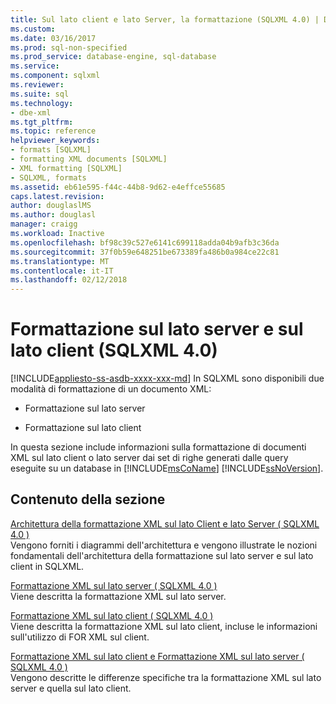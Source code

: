 ```yaml
---
title: Sul lato client e lato Server, la formattazione (SQLXML 4.0) | Documenti Microsoft
ms.custom: 
ms.date: 03/16/2017
ms.prod: sql-non-specified
ms.prod_service: database-engine, sql-database
ms.service: 
ms.component: sqlxml
ms.reviewer: 
ms.suite: sql
ms.technology:
- dbe-xml
ms.tgt_pltfrm: 
ms.topic: reference
helpviewer_keywords:
- formats [SQLXML]
- formatting XML documents [SQLXML]
- XML formatting [SQLXML]
- SQLXML, formats
ms.assetid: eb61e595-f44c-44b8-9d62-e4effce55685
caps.latest.revision: 
author: douglaslMS
ms.author: douglasl
manager: craigg
ms.workload: Inactive
ms.openlocfilehash: bf98c39c527e6141c699118adda04b9afb3c36da
ms.sourcegitcommit: 37f0b59e648251be673389fa486b0a984ce22c81
ms.translationtype: MT
ms.contentlocale: it-IT
ms.lasthandoff: 02/12/2018
---
```

# <a name="client-side-and-server-side-formatting-sqlxml-40"></a>Formattazione sul lato server e sul lato client (SQLXML 4.0)
[!INCLUDE[appliesto-ss-asdb-xxxx-xxx-md](../../../includes/appliesto-ss-asdb-xxxx-xxx-md.md)]
In SQLXML sono disponibili due modalità di formattazione di un documento XML:  
  
-   Formattazione sul lato server  
  
-   Formattazione sul lato client  
  
 In questa sezione include informazioni sulla formattazione di documenti XML sul lato client o lato server dai set di righe generati dalle query eseguite su un database in [!INCLUDE[msCoName](../../../includes/msconame-md.md)] [!INCLUDE[ssNoVersion](../../../includes/ssnoversion-md.md)].  
  
## <a name="in-this-section"></a>Contenuto della sezione  
 [Architettura della formattazione XML sul lato Client e lato Server &#40; SQLXML 4.0 &#41;](../../../relational-databases/sqlxml/formatting/architecture-of-client-side-and-server-side-xml-formatting-sqlxml-4-0.md)  
 Vengono forniti i diagrammi dell'architettura e vengono illustrate le nozioni fondamentali dell'architettura della formattazione sul lato server e sul lato client in SQLXML.  
  
 [Formattazione XML sul lato server &#40; SQLXML 4.0 &#41;](../../../relational-databases/sqlxml/formatting/server-side-xml-formatting-sqlxml-4-0.md)  
 Viene descritta la formattazione XML sul lato server.  
  
 [Formattazione XML sul lato client &#40; SQLXML 4.0 &#41;](../../../relational-databases/sqlxml/formatting/client-side-xml-formatting-sqlxml-4-0.md)  
 Viene descritta la formattazione XML sul lato client, incluse le informazioni sull'utilizzo di FOR XML sul client.  
  
 [Formattazione XML sul lato client e Formattazione XML sul lato server &#40; SQLXML 4.0 &#41;](../../../relational-databases/sqlxml/formatting/client-side-vs-server-side-xml-formatting-sqlxml-4-0.md)  
 Vengono descritte le differenze specifiche tra la formattazione XML sul lato server e quella sul lato client.  
  
  
